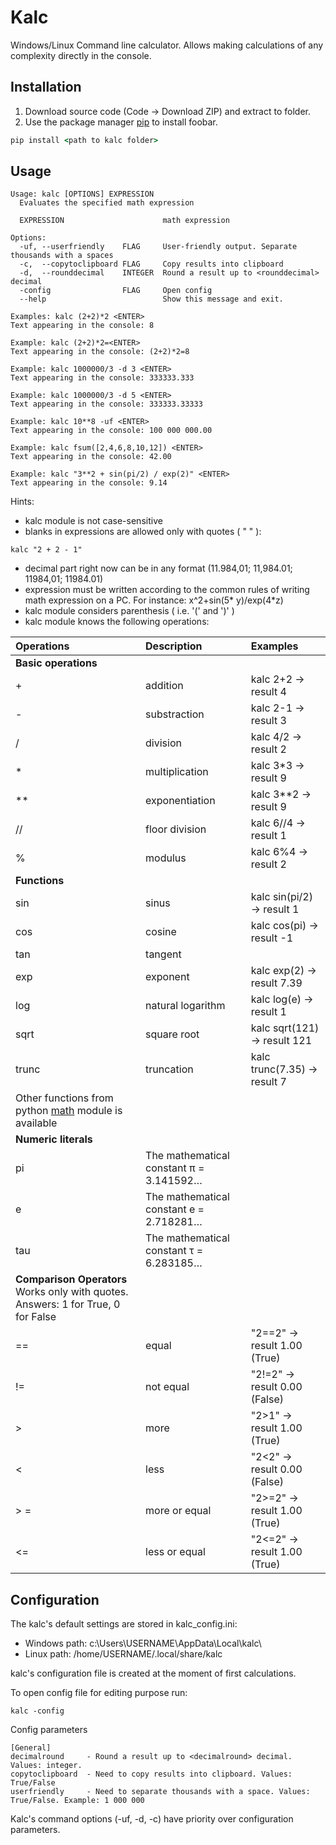 # Kalc


Windows/Linux Command line calculator. Allows making calculations of any complexity directly in the console.

## Installation

1. Download source code (Code -> Download ZIP) and extract to folder.
2. Use the package manager [pip](https://pip.pypa.io/en/stable/) to install foobar.

```cmd
pip install <path to kalc folder>
```

## Usage

```
Usage: kalc [OPTIONS] EXPRESSION
  Evaluates the specified math expression

  EXPRESSION                      math expression

Options:
  -uf, --userfriendly    FLAG     User-friendly output. Separate thousands with a spaces
  -c,  --copytoclipboard FLAG     Copy results into clipboard
  -d,  --rounddecimal    INTEGER  Round a result up to <rounddecimal> decimal
  -config                FLAG     Open config
  --help                          Show this message and exit.
```

```
Examples: kalc (2+2)*2 <ENTER>
Text appearing in the console: 8

Example: kalc (2+2)*2=<ENTER>
Text appearing in the console: (2+2)*2=8

Example: kalc 1000000/3 -d 3 <ENTER>
Text appearing in the console: 333333.333

Example: kalc 1000000/3 -d 5 <ENTER>
Text appearing in the console: 333333.33333

Example: kalc 10**8 -uf <ENTER>
Text appearing in the console: 100 000 000.00

Example: kalc fsum([2,4,6,8,10,12]) <ENTER>
Text appearing in the console: 42.00

Example: kalc "3**2 + sin(pi/2) / exp(2)" <ENTER>
Text appearing in the console: 9.14
```

Hints:

- kalc module is not case-sensitive
- blanks in expressions are allowed only with quotes ( " " ):

```
kalc "2 + 2 - 1"
```

- decimal part right now can be in any format (11.984,01; 11,984.01; 11984,01; 11984.01)
- expression must be written according to the common rules of writing math expression on a PC. For instance: x^2+sin(5*
  y)/exp(4*z)
- kalc module considers parenthesis ( i.e. '(' and ')' )
- kalc module knows the following operations:

| Operations                                                                                             | Description                             | Examples                        |
|:-------------------------------------------------------------------------------------------------------|:----------------------------------------|:--------------------------------|
| **Basic operations**                                                                                   |                                         |                                 |
| +                                                                                                      | addition                                | kalc 2+2 -> result 4            |
| -                                                                                                      | substraction                            | kalc 2-1 -> result 3            |
| /                                                                                                      | division                                | kalc 4/2 -> result 2            |
| *                                                                                                      | multiplication                          | kalc 3*3 -> result 9            |
| **                                                                                                     | exponentiation                          | kalc 3**2 -> result 9           |
| //                                                                                                     | floor division                          | kalc 6//4 -> result 1           |
| %                                                                                                      | modulus                                 | kalc 6%4 -> result 2            |
| **Functions**                                                                                          |                                         |                                 |
| sin                                                                                                    | sinus                                   | kalc sin(pi/2) -> result 1      |
| cos                                                                                                    | cosine                                  | kalc cos(pi)   -> result -1     |
| tan                                                                                                    | tangent                                 |                                 |
| exp                                                                                                    | exponent                                | kalc exp(2) -> result 7.39      |
| log                                                                                                    | natural logarithm                       | kalc log(e) -> result 1         |
| sqrt                                                                                                   | square root                             | kalc sqrt(121) -> result 121    |
| trunc                                                                                                  | truncation                              | kalc trunc(7.35) -> result 7    |
| Other functions from python [math](https://docs.python.org/3/library/math.html) module is available    |                                         |                                 |
| **Numeric literals**                                                                                   |                                         |                                 |
| pi                                                                                                     | The mathematical constant π = 3.141592… |                                 |
| e                                                                                                      | The mathematical constant e = 2.718281… |                                 |
| tau                                                                                                    | The mathematical constant τ = 6.283185… |                                 |
| **Comparison Operators** Works only with quotes. Answers: 1 for True, 0 for False                      |                                         |                                 |
| ==                                                                                                     | equal                                   | "2==2" -> result 1.00 (True)    |
| !=                                                                                                     | not equal                               | "2!=2" -> result 0.00 (False)   |
| \>                                                                                                     | more                                    | "2>1" -> result 1.00 (True)     |
| <                                                                                                      | less                                    | "2<2" -> result 0.00 (False)    |
| > =                                                                                                    | more or equal                           | "2>=2" -> result 1.00 (True)    |
| <=                                                                                                     | less or equal                           | "2<=2" -> result 1.00 (True)    |


## Configuration

The kalc's default settings are stored in kalc_config.ini:

- Windows path: c:\Users\USERNAME\AppData\Local\kalc\
- Linux path: /home/USERNAME/.local/share/kalc

kalc's configuration file is created at the moment of first calculations.

To open config file for editing purpose run:

```
kalc -config
```

Config parameters
```
[General]
decimalround     - Round a result up to <decimalround> decimal. Values: integer.
copytoclipboard  - Need to copy results into clipboard. Values: True/False
userfriendly     - Need to separate thousands with a space. Values: True/False. Example: 1 000 000
```

Kalc's command options (-uf, -d, -c) have priority over configuration parameters.